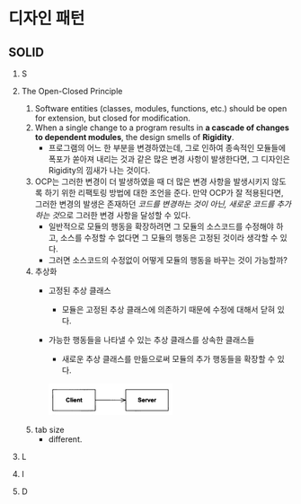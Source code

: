 # 디자인 패턴

## SOLID

1. S

1. The Open-Closed Principle
    1. Software entities (classes, modules, functions, etc.) should be open for extension, but closed for modification.
    1. When a single change to a program results in **a cascade of changes to dependent modules**, the design smells of **Rigidity**.
        - 프로그램의 어느 한 부분을 변경하였는데, 그로 인하여 종속적인 모듈들에 폭포가 쏟아져 내리는 것과 같은 많은 변경 사항이 발생한다면, 그 디자인은 Rigidity의 낌새가 나는 것이다.
    1. OCP는 그러한 변경이 더 발생하였을 때 더 많은 변경 사항을 발생시키지 않도록 하기 위한 리팩토링 방법에 대한 조언을 준다. 만약 OCP가 잘 적용된다면, 그러한 변경의 발생은 존재하던 *코드를 변경하는 것이 아닌, 새로운 코드를 추가하는 것*으로 그러한 변경 사항을 달성할 수 있다.
        - 일반적으로 모듈의 행동을 확장하려면 그 모듈의 소스코드를 수정해야 하고, 소스를 수정할 수 없다면 그 모듈의 행동은 고정된 것이라 생각할 수 있다. 
        - 그러면 소스코드의 수정없이 어떻게 모듈의 행동을 바꾸는 것이 가능할까?
    1. 추상화
        - 고정된 추상 클래스
            - 모듈은 고정된 추상 클래스에 의존하기 때문에 수정에 대해서 닫혀 있다.
        - 가능한 행동들을 나타낼 수 있는 추상 클래스를 상속한 클래스들
            - 새로운 추상 클래스를 만듦으로써 모듈의 추가 행동들을 확장할 수 있다.

            ![Client not open and closed](./images/design_pattern_ocp_001.png)
	1. tab size
		- different.

1. L

1. I

1. D
